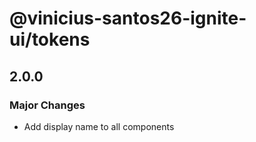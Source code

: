 # @vinicius-santos26-ignite-ui/tokens

## 2.0.0

### Major Changes

- Add display name to all components
